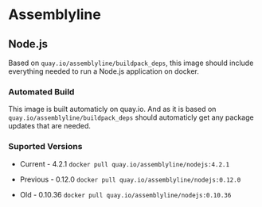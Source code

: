 # Assemblyline
## Node.js
Based on `quay.io/assemblyline/buildpack_deps`, this image should include everything needed to run a Node.js application on docker.

### Automated Build
This image is built automaticly on quay.io. And as it is based on `quay.io/assemblyline/buildpack_deps` should automaticly get any package updates that are needed.

### Suported Versions
* Current - 4.2.1
`docker pull quay.io/assemblyline/nodejs:4.2.1`

* Previous - 0.12.0
`docker pull quay.io/assemblyline/nodejs:0.12.0`

* Old - 0.10.36
`docker pull quay.io/assemblyline/nodejs:0.10.36`
